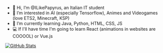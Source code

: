 - 👋 Hi, I’m @ILikePapyrus, an Italian IT student
- 👀 I’m interested in AI (especially Tensorflow), Animes and Videogames (love ETS2, Minecraft, KSP)
- 🌱 I’m currently learning Java, Python, HTML, CSS, JS
- 💻 If I'll have time I'm going to learn React (animations in websites are COOOOL) or Vue.js
<!--- - 📫 How to reach me ... --->

<!---
ILikePapyrus/ILikePapyrus is a ✨ special ✨ repository because its `README.md` (this file) appears on your GitHub profile.
You can click the Preview link to take a look at your changes.
--->
[![GitHub Stats](https://gh-readme-profile.vercel.app/api?username=ILikePapyrus&theme=dark)](https://github.com/FajarKim/github-readme-profile)
